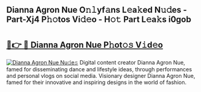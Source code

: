 ## Dianna Agron Nue O𝚗𝚕yf𝚊ns L𝚎a𝚔ed N𝚞𝚍es - Part-Xj4 P𝚑𝚘tos Vi𝚍𝚎o - H𝚘𝚝 Part L𝚎a𝚔s i0gob

# <h2><a href="http://kf8bjnd.oniu.top/?m=Dianna+Agron+Nue">🔗👉 🔴 Dianna Agron Nue P𝚑ot𝚘𝚜 V𝚒d𝚎o</a></h2>

[![Dianna Agron Nue Nu𝚍e𝚜](https://i.imgur.com/0qMVB7G.gif)](http://kf8bjnd.oniu.top/?m=Dianna+Agron+Nue)
Digital content creator Dianna Agron Nue, famed for disseminating dance and lifestyle ideas, through performances and personal vlogs on social media. Visionary designer Dianna Agron Nue, famed for their innovative and inspiring designs in the world of fashion.  

